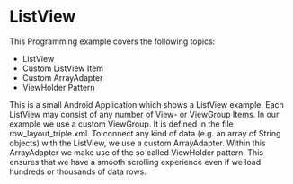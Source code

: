 # ListView

This Programming example covers the following topics:
* ListView
* Custom ListView Item
* Custom ArrayAdapter
* ViewHolder Pattern

This is a small Android Application which shows a ListView example.
Each ListView may consist of any number of View- or ViewGroup Items. In our example we use a custom ViewGroup.
It is defined in the file row_layout_triple.xml.
To connect any kind of data (e.g. an array of String objects) with the ListView, we use a custom ArrayAdapter.
Within this ArrayAdapter we make use of the so called ViewHolder pattern. This ensures that we have a smooth scrolling experience even if we load hundreds or thousands of data rows.


